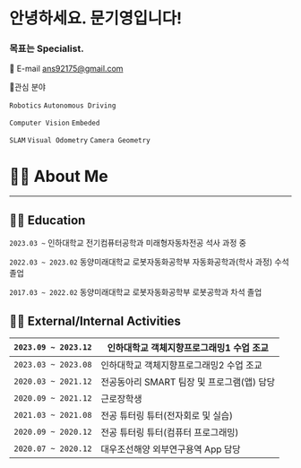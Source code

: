 # 안녕하세요. 문기영입니다!

### 목표는 **Specialist**.

📮 E-mail
ans92175@gmail.com

🎨관심 분야

`Robotics` `Autonomous Driving` 

`Computer Vision` `Embeded` 

`SLAM` `Visual Odometry` `Camera Geometry`

# 👨‍💻 About Me

---

## 🧑‍🎓 Education

`2023.03 ~`  인하대학교 전기컴퓨터공학과 미래형자동차전공 석사 과정 중

`2022.03 ~ 2023.02` 동양미래대학교 로봇자동화공학부 자동화공학과(학사 과정) 수석 졸업

`2017.03 ~ 2022.02` 동양미래대학교 로봇자동화공학부 로봇공학과 차석 졸업


## 💁‍♂️ External/Internal Activities

| `2023.09 ~ 2023.12` | 인하대학교 객체지향프로그래밍1 수업 조교 |
| --- | --- |
| `2023.03 ~ 2023.08` | 인하대학교 객체지향프로그래밍2 수업 조교 |
| `2020.03 ~ 2021.12` | 전공동아리 SMART 팀장 및 프로그램(앱) 담당 |
| `2020.09 ~ 2021.12` | 근로장학생 |
| `2021.03 ~ 2021.08` | 전공 튜터링 튜터(전자회로 및 실습) |
| `2020.09 ~ 2020.12` | 전공 튜터링 튜터(컴퓨터 프로그래밍) |
| `2020.07 ~ 2020.12` | 대우조선해양 외부연구용역 App 담당 |
